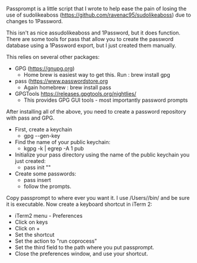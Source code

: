 Passprompt is a little script that I wrote to help ease the pain of losing the use of sudolikeaboss (https://github.com/ravenac95/sudolikeaboss) due to changes to 1Password.

This isn't as nice assudolikeaboss and 1Password, but it does function.  
There are some tools for pass that allow you to create the password database using a 1Password export, but I just
created them manually.

This relies on several other packages:

* GPG (https://gnupg.org)
    * Home brew is easiest way to get this.  Run :  brew install gpg
* pass (https://www.passwordstore.org
    * Again homebrew : brew install pass
* GPGTools https://releases.gpgtools.org/nightlies/
    * This provides GPG GUI tools - most importantly password prompts


After installing all of the above, you need to create a password repository with pass and GPG.
* First, create a keychain
    * gpg --gen-key
* Find the name of your public keychain:
    * kgpg -k | egrep -A 1 pub
* Initialize your pass directory using the name of the public keychain you just created:
    * pass init "<pub key>"
* Create some passwords:
    * pass insert <name>
    * follow the prompts.

Copy passprompt to where ever you want it.  I use /Users/<me>/bin/ and be sure it is executable.
Now create a keyboard shortcut in iTerm 2:
* iTerm2 menu - Preferences
* Click on keys
* Click on +
* Set the shortcut
* Set the action to "run coprocess"
* Set the third field to the path where you put passprompt.
* Close the preferences window, and use your shortcut.
